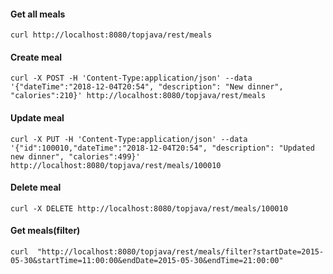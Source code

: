 #### Get all meals 
`curl http://localhost:8080/topjava/rest/meals`
#### Create meal  
`curl -X POST -H 'Content-Type:application/json' --data '{"dateTime":"2018-12-04T20:54", "description": "New dinner", "calories":210}' http://localhost:8080/topjava/rest/meals` 
#### Update meal  
`curl -X PUT -H 'Content-Type:application/json' --data '{"id":100010,"dateTime":"2018-12-04T20:54", "description": "Updated new dinner", "calories":499}' http://localhost:8080/topjava/rest/meals/100010` 
#### Delete meal  
`curl -X DELETE http://localhost:8080/topjava/rest/meals/100010`
#### Get meals(filter)  
`curl  "http://localhost:8080/topjava/rest/meals/filter?startDate=2015-05-30&startTime=11:00:00&endDate=2015-05-30&endTime=21:00:00"`